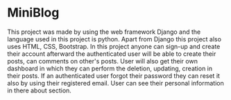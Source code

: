 # MiniBlog
This project was made by using the web framework Django and the language used in this project is python. Apart from Django this project also uses HTML, CSS, Bootstrap. In this project anyone can sign-up and create their account afterward the authenticated user will be able to create their posts, can comments on other's posts. User will also get their own dashboard in which they can perform the deletion, updating, creation in their posts. If an authenticated user forgot their password they can reset it also by using their registered email. User can see their personal information in there about section.
